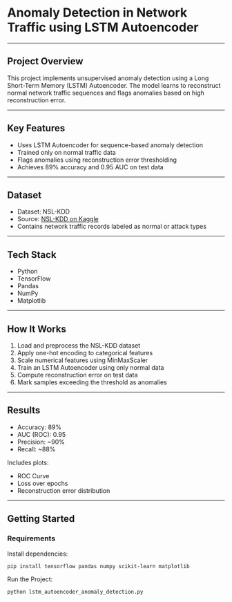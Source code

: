 # Anomaly Detection in Network Traffic using LSTM Autoencoder

---

## Project Overview

This project implements unsupervised anomaly detection using a Long Short-Term Memory (LSTM) Autoencoder. The model learns to reconstruct normal network traffic sequences and flags anomalies based on high reconstruction error.

---

## Key Features

- Uses LSTM Autoencoder for sequence-based anomaly detection
- Trained only on normal traffic data
- Flags anomalies using reconstruction error thresholding
- Achieves 89% accuracy and 0.95 AUC on test data

---

## Dataset

- Dataset: NSL-KDD
- Source: [NSL-KDD on Kaggle](https://www.kaggle.com/datasets/sampadab17/nsl-kdd)
- Contains network traffic records labeled as normal or attack types

---

## Tech Stack

- Python
- TensorFlow
- Pandas
- NumPy
- Matplotlib

---

## How It Works

1. Load and preprocess the NSL-KDD dataset
2. Apply one-hot encoding to categorical features
3. Scale numerical features using MinMaxScaler
4. Train an LSTM Autoencoder using only normal data
5. Compute reconstruction error on test data
6. Mark samples exceeding the threshold as anomalies

---

## Results

- Accuracy: 89%
- AUC (ROC): 0.95
- Precision: ~90%
- Recall: ~88%

Includes plots:
- ROC Curve
- Loss over epochs
- Reconstruction error distribution

---

## Getting Started

### Requirements

Install dependencies:

```bash
pip install tensorflow pandas numpy scikit-learn matplotlib
```

Run the Project:

```bash
python lstm_autoencoder_anomaly_detection.py
```

